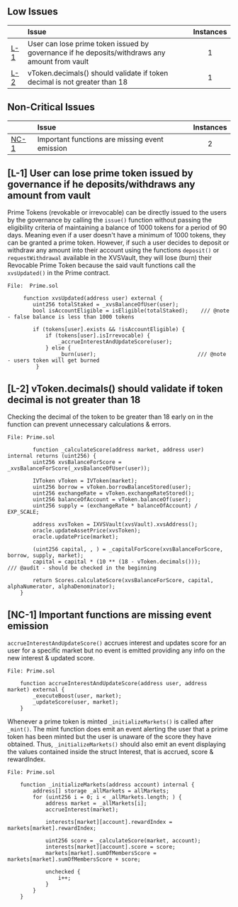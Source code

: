 ## Low Issues

| |Issue|Instances|
|-|:-|:-:|
| [L-1](#L-1) | User can lose prime token issued by governance if he deposits/withdraws any amount from vault | 1 |
| [L-2](#L-2) | vToken.decimals() should validate if token decimal is not greater than 18 | 1 |

## Non-Critical Issues

| |Issue|Instances|
|-|:-|:-:|
| [NC-1](#NC-1) | Important functions are missing event emission | 2 |

## [L-1] User can lose prime token issued by governance if he deposits/withdraws any amount from vault

Prime Tokens (revokable or irrevocable) can be directly issued to the users by the governance by calling the `issue()` function without passing the eligibility criteria of maintaining a balance of 1000 tokens for a period of 90 days. Meaning even if a user doesn't have a minimum of 1000 tokens, they can be granted a prime token.
However, if such a user decides to deposit or withdraw any amount into their account using the functions `deposit()` or `requestWithdrawal` available in the XVSVault, they will lose (burn) their Revocable Prime Token because the said vault functions call the `xvsUpdated()` in the Prime contract.

```solidity
File:  Prime.sol

     function xvsUpdated(address user) external {
        uint256 totalStaked = _xvsBalanceOfUser(user);
        bool isAccountEligible = isEligible(totalStaked);    /// @note - false balance is less than 1000 tokens

        if (tokens[user].exists && !isAccountEligible) {
            if (tokens[user].isIrrevocable) {
                _accrueInterestAndUpdateScore(user);
            } else {
                _burn(user);                                /// @note - users token will get burned
         }
```

## [L-2] vToken.decimals() should validate if token decimal is not greater than 18 

Checking the decimal of the token to be greater than 18 early on in the function can prevent unnecessary calculations & errors.

```solidity
File: Prime.sol

        function _calculateScore(address market, address user) internal returns (uint256) {
        uint256 xvsBalanceForScore = _xvsBalanceForScore(_xvsBalanceOfUser(user));

        IVToken vToken = IVToken(market);
        uint256 borrow = vToken.borrowBalanceStored(user);
        uint256 exchangeRate = vToken.exchangeRateStored();
        uint256 balanceOfAccount = vToken.balanceOf(user);
        uint256 supply = (exchangeRate * balanceOfAccount) / EXP_SCALE;

        address xvsToken = IXVSVault(xvsVault).xvsAddress();
        oracle.updateAssetPrice(xvsToken);
        oracle.updatePrice(market);

        (uint256 capital, , ) = _capitalForScore(xvsBalanceForScore, borrow, supply, market);
        capital = capital * (10 ** (18 - vToken.decimals()));                                     /// @audit - should be checked in the beginning

        return Scores.calculateScore(xvsBalanceForScore, capital, alphaNumerator, alphaDenominator);
    }
```
## [NC-1] Important functions are missing event emission
`accrueInterestAndUpdateScore()` accrues interest and updates score for an user for a specific market but no event is emitted providing any info on the new interest & updated score.

```solidity
File: Prime.sol

    function accrueInterestAndUpdateScore(address user, address market) external {
        _executeBoost(user, market);
        _updateScore(user, market);
    }
```

Whenever a prime token is minted `_initializeMarkets()` is called after `_mint()`. The mint function does emit an event alerting the user that a prime token has been minted but the user is unaware of the score they have obtained.
Thus, `_initializeMarkets()` should also emit an event displaying the values contained inside the struct Interest, that is accrued, score & rewardIndex.

```solidity
File: Prime.sol

    function _initializeMarkets(address account) internal {
        address[] storage _allMarkets = allMarkets;
        for (uint256 i = 0; i < _allMarkets.length; ) {
            address market = _allMarkets[i];
            accrueInterest(market);

            interests[market][account].rewardIndex = markets[market].rewardIndex;

            uint256 score = _calculateScore(market, account);
            interests[market][account].score = score;
            markets[market].sumOfMembersScore = markets[market].sumOfMembersScore + score;

            unchecked {
                i++;
            }
        }
    }
```